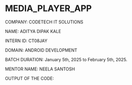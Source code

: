 # MEDIA_PLAYER_APP

COMPANY: CODETECH IT SOLUTIONS

NAME: ADITYA DIPAK KALE

INTERN ID: CT08JAY

DOMAIN: ANDROID DEVELOPMENT

BATCH DURATION: January 5th, 2025 to February 5th, 2025.

MENTOR NAME: NEELA SANTOSH

OUTPUT OF THE CODE:





